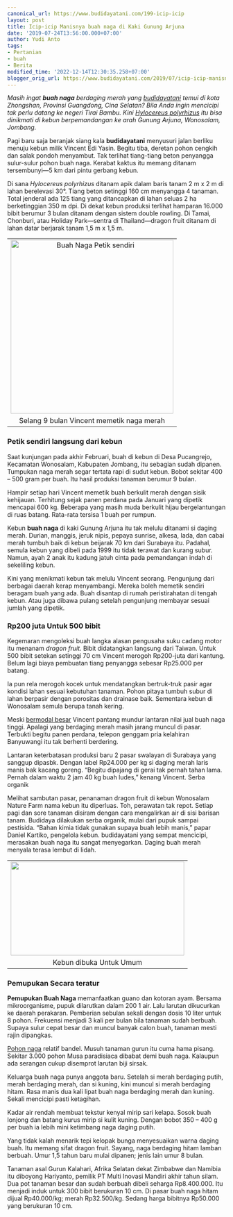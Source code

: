 ```yaml
---
canonical_url: https://www.budidayatani.com/199-icip-icip
layout: post
title: Icip-icip Manisnya buah naga di Kaki Gunung Arjuna
date: '2019-07-24T13:56:00.000+07:00'
author: Yudi Anto
tags:
- Pertanian
- buah
- Berita
modified_time: '2022-12-14T12:30:35.258+07:00'
blogger_orig_url: https://www.budidayatani.com/2019/07/icip-icip-manisnya-buah-naga-di-kaki.html
---
```


<p><em>Masih ingat <b>buah naga</b> berdaging merah yang <a href="https://www.budidayatani.com/">budidayatani</a> temui di kota Zhongshan, Provinsi Guangdong, Cina Selatan? Bila Anda ingin mencicipi tak perlu datang ke negeri Tirai Bambu. Kini <a href="https://www.itis.gov/servlet/SingleRpt/SingleRpt?search_topic=TSN&amp;search_value=908792" rel="nofollow">Hylocereus polyrhizus</a> itu bisa dinikmati di kebun berpemandangan ke arah Gunung Arjuna, Wonosalam, Jombang.</em></p><p>Pagi baru saja beranjak siang kala <b>budidayatani</b> menyusuri jalan berliku menuju kebun milik Vincent Edi Yasin. Begitu tiba, deretan pohon cengkih dan salak pondoh menyambut. Tak terlihat tiang-tiang beton penyangga sulur-sulur pohon buah naga. Kerabat kaktus itu memang ditanam tersembunyi—5 km dari pintu gerbang kebun.</p><p>Di sana <i>Hylocereus polyrhizus</i> ditanam apik dalam baris tanam 2 m x 2 m di lahan berelevasi 30°. Tiang beton setinggi 160 cm menyangga 4 tanaman. Total jenderal ada 125 tiang yang ditancapkan di lahan seluas 2 ha berketinggian 350 m dpi. Di dekat kebun produksi terlihat hamparan 16.000 bibit berumur 3 bulan ditanam dengan sistem double rowling. Di Tamai, Chonburi, atau Holiday Park—sentra di Thailand—dragon fruit ditanam di lahan datar berjarak tanam 1,5 m x 1,5 m.</p><table style="margin-left: auto; margin-right: auto; text-align: center;" cellspacing="0" cellpadding="0" align="center"><tbody><tr><td style="text-align: center;"><a style="margin-left: auto; margin-right: auto;" href="https://i2.wp.com/1.bp.blogspot.com/-ZYU4JqeBT90/XTf-OrCxebI/AAAAAAAADIE/S7VdjL5cblQB3yFQSRQ2k0U1T5h603YIQCLcBGAs/s1600/Hylocereus%2Bpolyrhizus_563x600.jpg?ssl=1"><img loading="lazy" title="Buah Naga Petik sendiri" src="https://i1.wp.com/1.bp.blogspot.com/-ZYU4JqeBT90/XTf-OrCxebI/AAAAAAAADIE/S7VdjL5cblQB3yFQSRQ2k0U1T5h603YIQCLcBGAs/s400/Hylocereus%2Bpolyrhizus_563x600.jpg?resize=375%2C400&amp;ssl=1" alt="Buah Naga Petik sendiri" width="375" height="400" border="0" data-original-height="600" data-original-width="563" data-recalc-dims="1" /></a></td></tr><tr><td style="text-align: center;">Selang 9 bulan Vincent memetik naga merah</td></tr></tbody></table><h3>Petik sendiri langsung dari kebun</h3><p>Saat kunjungan pada akhir Februari, buah di kebun di Desa Pucangrejo, Kecamatan Wonosalam, Kabupaten Jombang, itu sebagian sudah dipanen. Tumpukan naga merah segar tertata rapi di sudut kebun. Bobot sekitar 400 &#8211; 500 gram per buah. Itu hasil produksi tanaman berumur 9 bulan.</p><p>Hampir setiap hari Vincent memetik buah berkulit merah dengan sisik kehijauan. Terhitung sejak panen perdana pada Januari yang dipetik mencapai 600 kg. Beberapa yang masih muda berkulit hijau bergelantungan di ruas batang. Rata-rata tersisa 1 buah per rumpun.</p><p>Kebun <b>buah naga</b> di kaki Gunung Arjuna itu tak melulu ditanami si daging merah. Durian, manggis, jeruk nipis, pepaya sunrise, alkesa, lada, dan cabai merah tumbuh baik di kebun beijarak 70 km dari Surabaya itu. Padahal, semula kebun yang dibeli pada 1999 itu tidak terawat dan kurang subur. Namun, ayah 2 anak itu kadung jatuh cinta pada pemandangan indah di sekeliling kebun.</p><p>Kini yang menikmati kebun tak melulu Vincent seorang. Pengunjung dari berbagai daerah kerap menyambangi. Mereka boleh memetik sendiri beragam buah yang ada. Buah disantap di rumah peristirahatan di tengah kebun. Atau juga dibawa pulang setelah pengunjung membayar sesuai jumlah yang dipetik.</p><h3>Rp200 juta Untuk 500 bibit</h3><p>Kegemaran mengoleksi buah langka alasan pengusaha suku cadang motor itu menanam <i>dragon fruit</i>. Bibit didatangkan langsung dari Taiwan. Untuk 500 bibit setekan setinggi 70 cm Vincent merogoh Rp200-juta dari kantung. Belum lagi biaya pembuatan tiang penyangga sebesar Rp25.000 per batang.</p><p>Ia pun rela merogoh kocek untuk mendatangkan bertruk-truk pasir agar kondisi lahan sesuai kebutuhan tanaman. Pohon pitaya tumbuh subur di lahan berpasir dengan porositas dan drainase baik. Sementara kebun di Wonosalam semula berupa tanah kering.</p><p>Meski <a href="https://www.budidayatani.com/search/label/agrobisnis">bermodal besar</a> Vincent pantang mundur lantaran nilai jual buah naga tinggi. Apalagi yang berdaging merah masih jarang muncul di pasar. Terbukti begitu panen perdana, telepon genggam pria kelahiran Banyuwangi itu tak berhenti berdering.</p><p>Lantaran keterbatasan produksi baru 2 pasar swalayan di Surabaya yang sanggup dipasbk. Dengan label Rp24.000 per kg si daging merah laris manis bak kacang goreng. “Begitu dipajang di gerai tak pernah tahan lama. Pernah dalam waktu 2 jam 40 kg buah ludes,” kenang Vincent. Serba organik</p><p>Melihat sambutan pasar, penanaman dragon fruit di kebun Wonosalam Nature Farm nama kebun itu diperluas. Toh, perawatan tak repot. Setiap pagi dan sore tanaman disiram dengan cara mengalirkan air di sisi barisan tanam. Budidaya dilakukan serba organik, mulai dari pupuk sampai pestisida. “Bahan kimia tidak gunakan supaya buah lebih manis,” papar Daniel Kartiko, pengelola kebun. budidayatani yang sempat mencicipi, merasakan buah naga itu sangat menyegarkan. Daging buah merah menyala terasa lembut di lidah.</p><table style="margin-left: auto; margin-right: auto; text-align: center;" cellspacing="0" cellpadding="0" align="center"><tbody><tr><td style="text-align: center;"><a style="margin-left: auto; margin-right: auto;" href="https://i0.wp.com/1.bp.blogspot.com/-N-fJBptt_vs/XTf-T7GJDKI/AAAAAAAADII/C34N8qymRXgwsmp60DnlWTA1uUdPXRTxwCLcBGAs/s1600/Hylocereus%2Bpolyrhizus_800x434.jpg?ssl=1"><img loading="lazy" src="https://i1.wp.com/1.bp.blogspot.com/-N-fJBptt_vs/XTf-T7GJDKI/AAAAAAAADII/C34N8qymRXgwsmp60DnlWTA1uUdPXRTxwCLcBGAs/s400/Hylocereus%2Bpolyrhizus_800x434.jpg?resize=400%2C216&amp;ssl=1" width="400" height="216" border="0" data-original-height="434" data-original-width="800" data-recalc-dims="1" /></a></td></tr><tr><td style="text-align: center;">Kebun dibuka Untuk Umum</td></tr></tbody></table><h3>Pemupukan Secara teratur</h3><p><b>Pemupukan Buah Naga</b> memanfaatkan guano dan kotoran ayam. Bersama mikroorganisme, pupuk dilarutkan dalam 200 1 air. Lalu larutan dikucurkan ke daerah perakaran. Pemberian sebulan sekali dengan dosis 10 liter untuk 8 pohon. Frekuensi menjadi 3 kali per bulan bila tanaman sudah berbuah. Supaya sulur cepat besar dan muncul banyak calon buah, tanaman mesti rajin dipangkas.</p><p><a href="https://www.budidayatani.com/search/label/buah%20naga">Pohon naga</a> relatif bandel. Musuh tanaman gurun itu cuma hama pisang. Sekitar 3.000 pohon Musa paradisiaca dibabat demi buah naga. Kalaupun ada serangan cukup disemprot larutan biji sirsak.</p><p>Keluarga buah naga punya anggota baru. Setelah si merah berdaging putih, merah berdaging merah, dan si kuning, kini muncul si merah berdaging hitam. Rasa manis dua kali lipat buah naga berdaging merah dan kuning. Sekali mencicipi pasti ketagihan.</p><p>Kadar air rendah membuat tekstur kenyal mirip sari kelapa. Sosok buah lonjong dan batang kurus mirip si kulit kuning. Dengan bobot 350 &#8211; 400 g per buah ia lebih mini ketimbang naga daging putih.</p><p>Yang tidak kalah menarik tepi kelopak bunga menyesuaikan warna daging buah. Itu memang sifat dragon fruit. Sayang, naga berdaging hitam lamban berbuah. Umur 1,5 tahun baru mulai dipanen; jenis lain umur 8 bulan.</p><p>Tanaman asal Gurun Kalahari, Afrika Selatan dekat Zimbabwe dan Namibia itu diboyong Hariyanto, pemilik PT Multi Inovasi Mandiri akhir tahun silam. Dua pot tanaman besar dan sudah berbuah dibeli seharga Rp8.400.000. Itu menjadi induk untuk 300 bibit berukuran 10 cm. Di pasar buah naga hitam dijual Rp40.000/kg; merah Rp32.500/kg. Sedang harga bibitnya Rp50.000 yang berukuran 10 cm.</p>